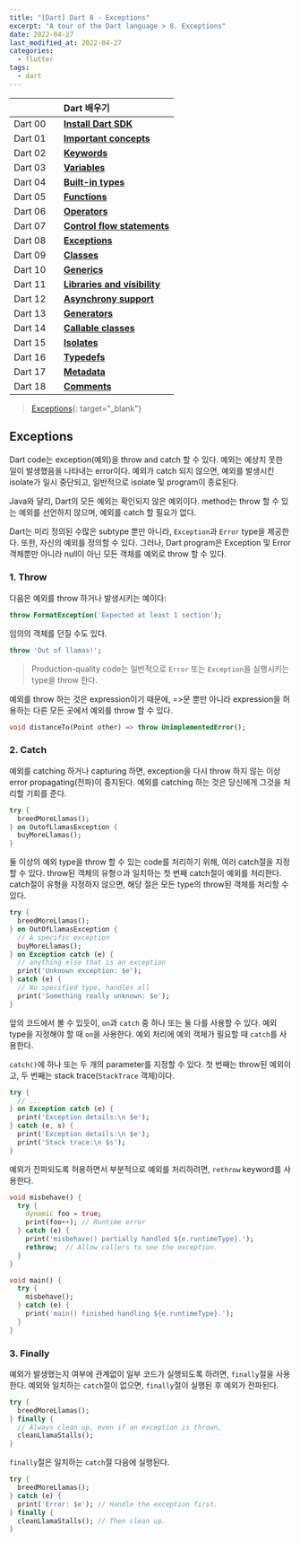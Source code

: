 ```yaml
---
title: "[Dart] Dart 8 - Exceptions"
excerpt: "A tour of the Dart language > 8. Exceptions"
date: 2022-04-27
last_modified_at: 2022-04-27
categories:
  - flutter
tags:
  - dart
---
```


|||Dart 배우기|
|:---:|:---:|:---|
|Dart 00||**[Install Dart SDK](https://burningfalls.github.io/flutter/dart00-install-dart-sdk/)**|
|Dart 01||**[Important concepts](https://burningfalls.github.io/flutter/dart01-important-concepts/)**|
|Dart 02||**[Keywords](https://burningfalls.github.io/flutter/dart02-keywords/)**|
|Dart 03||**[Variables](https://burningfalls.github.io/flutter/dart03-variables/)**|
|Dart 04||**[Built-in types](https://burningfalls.github.io/flutter/dart04-built-in-types/)**|
|Dart 05||**[Functions](https://burningfalls.github.io/flutter/dart05-functions/)**|
|Dart 06||**[Operators](https://burningfalls.github.io/flutter/dart06-operators/)**|
|Dart 07||**[Control flow statements](https://burningfalls.github.io/flutter/dart07-control-flow-statements/)**|
|Dart 08||**[Exceptions](https://burningfalls.github.io/flutter/dart08-exceptions/)**|
|Dart 09||**[Classes](https://burningfalls.github.io/flutter/dart09-classes/)**|
|Dart 10||**[Generics](https://burningfalls.github.io/flutter/dart10-generics/)**|
|Dart 11||**[Libraries and visibility](https://burningfalls.github.io/flutter/dart11-libraries-and-visibility/)**|
|Dart 12||**[Asynchrony support](https://burningfalls.github.io/flutter/dart12-asynchrony-support/)**|
|Dart 13||**[Generators](https://burningfalls.github.io/flutter/dart13-generators/)**|
|Dart 14||**[Callable classes](https://burningfalls.github.io/flutter/dart14-callable-classes/)**|
|Dart 15||**[Isolates](https://burningfalls.github.io/flutter/dart15-isolates/)**|
|Dart 16||**[Typedefs](https://burningfalls.github.io/flutter/dart16-typedefs/)**|
|Dart 17||**[Metadata](https://burningfalls.github.io/flutter/dart17-metadata/)**|
|Dart 18||**[Comments](https://burningfalls.github.io/flutter/dart18-comments/)**|

> [Exceptions](https://dart.dev/guides/language/language-tour#exceptions){: target="_blank"}

## Exceptions

Dart code는 exception(예외)을 throw and catch 할 수 있다. 예외는 예상치 못한 일이 발생했음을 나타내는 error이다. 예외가 catch 되지 않으면, 예외를 발생시킨 isolate가 일시 중단되고, 일반적으로 isolate 및 program이 종료된다.

Java와 달리, Dart의 모든 예외는 확인되지 않은 예외이다. method는 throw 할 수 있는 예외를 선언하지 않으며, 예외를 catch 할 필요가 없다.

Dart는 미리 정의된 수많은 subtype 뿐만 아니라, `Exception`과 `Error` type을 제공한다. 또한, 자신의 예외를 정의할 수 있다. 그러나, Dart program은 Exception 및 Error 객체뿐만 아니라 null이 아닌 모든 객체를 예외로 throw 할 수 있다.

### 1. Throw

다음은 예외를 throw 하거나 발생시키는 예이다:

```dart
throw FormatException('Expected at least 1 section');
```

임의의 객체를 던질 수도 있다.

```dart
throw 'Out of llamas!';
```

> Production-quality code는 일반적으로 `Error` 또는 `Exception`을 실행시키는 type을 throw 한다.

예외를 throw 하는 것은 expression이기 때문에, =>문 뿐만 아니라 expression을 허용하는 다른 모든 곳에서 예외를 throw 할 수 있다.

```dart
void distanceTo(Point other) => throw UnimplementedError();
```

### 2. Catch

예외를 catching 하거나 capturing 하면, exception을 다시 throw 하지 않는 이상 error propagating(전파)이 중지된다. 예외를 catching 하는 것은 당신에게 그것을 처리할 기회를 준다.

```dart
try {
  breedMoreLlamas();
} on OutofLlamasException {
  buyMoreLlamas();
}
```

둘 이상의 예외 type을 throw 할 수 있는 code를 처리하기 위해, 여러 catch절을 지정할 수 있다. throw된 객체의 유형ㅇ과 일치하는 첫 번째 catch절이 예외를 처리한다. catch절이 유형을 지정하지 않으면, 해당 절은 모든 type의 throw된 객체를 처리할 수 있다.

```dart
try {
  breedMoreLlamas();
} on OutOfLlamasException {
  // A specific exception
  buyMoreLlamas();
} on Exception catch (e) {
  // anything else that is an exception
  print('Unknown exception: $e');
} catch (e) {
  // No specified type, handles all
  print('Something really unknown: $e');
}
```

앞의 코드에서 볼 수 있듯이, `on`과 `catch` 중 하나 또는 둘 다를 사용할 수 있다. 예외 type을 지정해야 할 때 `on`을 사용한다. 예외 처리에 예외 객체가 필요할 때 `catch`를 사용한다.

`catch()`에 하나 또는 두 개의 parameter를 지정할 수 있다. 첫 번째는 throw된 예외이고, 두 번째는 stack trace(`StackTrace` 객체)이다.

```dart
try {
  // ...
} on Exception catch (e) {
  print('Exception details:\n $e');
} catch (e, s) {
  print('Exception details:\n $e');
  print('Stack trace:\n $s');
}
```

예외가 전파되도록 허용하면서 부분적으로 예외를 처리하려면, `rethrow` keyword를 사용한다.

```dart
void misbehave() {
  try {
    dynamic foo = true;
    print(foo++); // Runtime error
  } catch (e) {
    print('misbehave() partially handled ${e.runtimeType}.');
    rethrow;  // Allow callers to see the exception.
  }
}

void main() {
  try {
    misbehave();
  } catch (e) {
    print('main() finished handling ${e.runtimeType}.');
  }
}
```

### 3. Finally

예외가 발생했는지 여부에 관계없이 일부 코드가 실행되도록 하려면, `finally`절을 사용한다. 예외와 일치하는 `catch`절이 없으면, `finally`절이 실행된 후 예외가 전파된다.

```dart
try {
  breedMoreLlamas();
} finally {
  // Always clean up, even if an exception is thrown.
  cleanLlamaStalls();
}
```

`finally`절은 일치하는 `catch`절 다음에 실행된다.

```dart
try {
  breedMoreLlamas();
} catch (e) {
  print('Error: $e'); // Handle the exception first.
} finally {
  cleanLlamaStalls(); // Then clean up.
}
```
